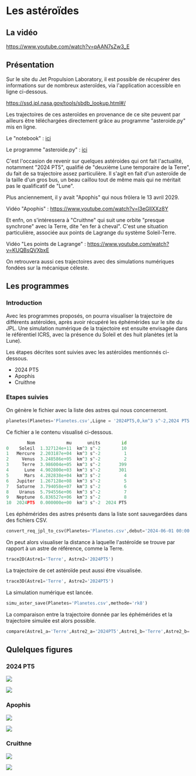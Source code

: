 # Les astéroïdes

## La vidéo

https://www.youtube.com/watch?v=pAAN7sZw3_E

## Présentation

Sur le site du Jet Propulsion Laboratory, il est possible de récupérer des informations sur de nombreux asteroïdes, via l'application accessible en ligne ci-dessous.

https://ssd.jpl.nasa.gov/tools/sbdb_lookup.html#/

Les trajectoires de ces asteroïdes en provenance de ce site peuvent par ailleurs être téléchargées directement grâce au programme "asteroide.py" mis en ligne.

Le "notebook" : [ici](asteroide.ipynb)

Le programme "asteroide.py" : [ici](asteroide.py)

C'est l'occasion de revenir sur quelques astéroides qui ont fait l'actualité, notamment "2024 PT5", qualifié de "deuxième Lune temporaire de la Terre", du fait de sa trajectoire assez particulière. Il s'agit en fait d'un asteroïde de la taille d'un gros bus, un beau caillou tout de même mais qui ne méritait pas le qualificatif de "Lune".

Plus anciennement, il y avait "Apophis" qui nous frôlera le 13 avril 2029.

Vidéo "Apophis" : https://www.youtube.com/watch?v=l3eGlIXXz8Y

Et enfn, on s'intéressera à "Cruithne" qui suit une orbite "presque synchrone" avec la Terre, dite "en fer à cheval". C'est une situation particulière, associée aux points de Lagrange du système Soleil-Terre.

Vidéo "Les points de Lagrange" : https://www.youtube.com/watch?v=KUQBsQVXbxE

On retrouvera aussi ces trajectoires avec des simulations numériques fondées sur la mécanique céleste.

## Les programmes

### Introduction

Avec les programmes proposés, on pourra visualiser la trajectoire de différents astéroïdes, après avoir récupéré les éphémérides sur le site du JPL. Une simulation numérique de la trajectoire est ensuite envisagée dans le référentiel ICRS, avec la présence du Soleil et des huit planètes (et la Lune).

Les étapes décrites sont suivies avec les astéroïdes mentionnés ci-dessous.

- 2024 PT5
- Apophis
- Cruithne

### Etapes suivies

On génère le fichier avec la liste des astres qui nous concerneront.
```python
planetes(Planetes='Planetes.csv',Ligne = '2024PT5,0,km^3 s^-2,2024 PT5')
```

Ce fichier a le contenu visualisé ci-dessous.
```python
        Nom            mu      units        id
0    Soleil  1.327124e+11  km^3 s^-2        10
1   Mercure  2.203187e+04  km^3 s^-2         1
2     Venus  3.248586e+05  km^3 s^-2         2
3     Terre  3.986004e+05  km^3 s^-2       399
4      Lune  4.902800e+03  km^3 s^-2       301
5      Mars  4.282838e+04  km^3 s^-2         4
6   Jupiter  1.267128e+08  km^3 s^-2         5
7   Saturne  3.794058e+07  km^3 s^-2         6
8    Uranus  5.794556e+06  km^3 s^-2         7
9   Neptune  6.836527e+06  km^3 s^-2         8
10  2024PT5  0.000000e+00  km^3 s^-2  2024 PT5
```

Les éphémérides des astres présents dans la liste sont sauvegardées dans des fichiers CSV.
```python
convert_req_jpl_to_csv(Planetes='Planetes.csv',debut='2024-06-01 00:00:00',fin='2025-06-01 00:00:00',pas='24 h')
```

On peut alors visualiser la distance à laquelle l'astéroïde se trouve par rapport à un astre de référence, comme la Terre.
```python
trace2D(Astre1='Terre', Astre2='2024PT5')
```

La trajectoire de cet astéroïde peut aussi être visualisée.
```python
trace3D(Astre1='Terre', Astre2='2024PT5')
```

La simulation numérique est lancée.
```python
simu_aster_save(Planetes='Planetes.csv',methode='rk8')
```

La comparaison entre la trajectoire donnée par les éphémérides et la trajectoire simulée est alors possible.
```python
compare(Astre1_a='Terre',Astre2_a='2024PT5',Astre1_b='Terre',Astre2_b='2024PT5_simu')
```
## Qulelques figures

### 2024 PT5

![](2024PT5_dist.png)

![](2024PT5_traj.png)

### Apophis

![](Apophis_dist.png)

![](Apophis_traj.png)

### Cruithne

![](Cruithne_dist.png)

![](Cruithne_traj.png)
